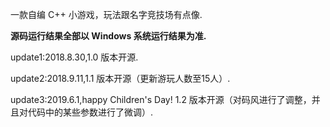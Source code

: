 一款自编 C++ 小游戏，玩法跟名字竞技场有点像.

**源码运行结果全部以 Windows 系统运行结果为准.** 

update1:2018.8.30,1.0 版本开源.

update2:2018.9.11,1.1 版本开源（更新游玩人数至15人）.

update3:2019.6.1,happy Children's Day! 1.2 版本开源（对码风进行了调整，并且对代码中的某些参数进行了微调）.
